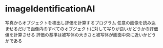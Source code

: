 # imageIdentificationAI

写真からオブジェクトを検出し評価を計算するプログラム
任意の画像を読み込ませるだけで画像内のすべてのオブジェクトに対して写りが良いかどうかの評価値を計算させる
評価の基準は被写体の大きさと被写体が画面中央に近いかどうかである
